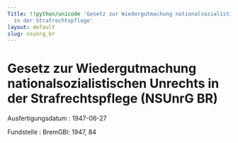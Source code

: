 ```yaml
---
Title: !!python/unicode 'Gesetz zur Wiedergutmachung nationalsozialistischen Unrechts
  in der Strafrechtspflege'
layout: default
slug: nsunrg_br
---
```


# Gesetz zur Wiedergutmachung nationalsozialistischen Unrechts in der Strafrechtspflege (NSUnrG BR)

Ausfertigungsdatum
:   1947-06-27

Fundstelle
:   BremGBl: 1947, 84

